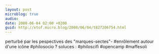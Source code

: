 ```yaml
---
layout: post
microblog: true
audio: 
date: 2008-06-04 02:00 +0200
guid: http://xtof.micro.blog/2008/06/04/t827206754.html
---
```

perturbé par les pespectives des "marques-sectes"- #enrôlement autour d'une icône #philosocio ? soluces : #philoscifi  #opencamp #maffesoli
